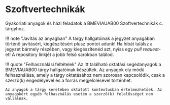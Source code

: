 # Szoftvertechnikák

Gyakorlati anyagok és házi feladatok a BMEVIAUAB00 Szoftvertechnikák c. tárgyhoz.

!!! note "Javítás az anyagban"
    A tárgy hallgatóinak a jegyzet anyagában történő javításért, kiegészítésért plusz pontot adunk! Ha hibát találsz a jegyzet bármely részében, vagy kiegészítenéd azt, nyiss egy _pull request_-et! A repository linkjét a jobb felső sarokban találod.

!!! quote "Felhasználási feltételek"
    Az itt található oktatási segédanyagok a BMEVIAUAB00 tárgy hallgatóinak készültek. Az anyagok oly módú felhasználása, amely a tárgy oktatásához nem szorosan kapcsolódik, csak a szerző(k) engedélyével és a forrás megjelölésével történhet.

    Az anyagok a tárgy keretében oktatott kontextusban értelmezhetőek. Az anyagokért egyéb felhasználás esetén a szerző(k) felelősséget nem vállalnak.
